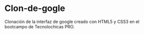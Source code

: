 # Clon-de-gogle
Clonación de la interfaz de google creado con HTML5 y CSS3 en el bootcampo de Tecnolochicas PRO.
